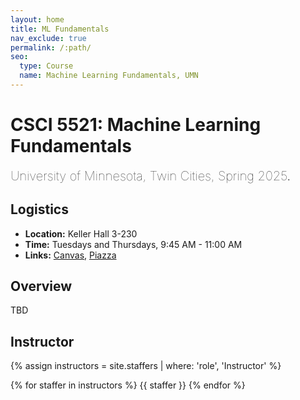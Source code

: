 ```yaml
---
layout: home
title: ML Fundamentals
nav_exclude: true
permalink: /:path/
seo:
  type: Course
  name: Machine Learning Fundamentals, UMN
---
```


# CSCI 5521: Machine Learning Fundamentals
<span style="font-weight: lighter; font-size: 20px">University of Minnesota, Twin Cities, Spring 2025</span>.

## Logistics

  <ul>
        <li><strong>Location:</strong> 	Keller Hall 3-230</li>
        <li><strong>Time:</strong> Tuesdays and Thursdays, 9:45 AM - 11:00 AM</li>
        <li><strong>Links:</strong> 
          <a href="https://canvas.umn.edu/courses/483222" target="_blank">Canvas</a>, 
          <a href="https://piazza.com/class/m62lzw04vc9q" target="_blank">Piazza</a>
        </li>
  </ul>


## Overview

TBD


## Instructor

<div>

{% assign instructors = site.staffers | where: 'role', 'Instructor' %}
<div class="role">
  {% for staffer in instructors %}
  {{ staffer }}
  {% endfor %}

</div>


